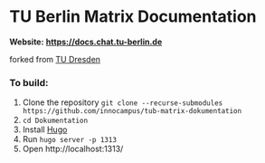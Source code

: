 # TU Berlin Matrix Documentation

**Website:** **https://docs.chat.tu-berlin.de**

forked from [TU Dresden](https://github.com/matrix-tu-dresden-de/Dokumentation)

### To build:
1. Clone the repository `git clone --recurse-submodules https://github.com/innocampus/tub-matrix-dokumentation`
1. `cd Dokumentation`
1. Install [Hugo](https://gohugo.io/getting-started/installing)
1. Run `hugo server -p 1313`
1. Open http://localhost:1313/
